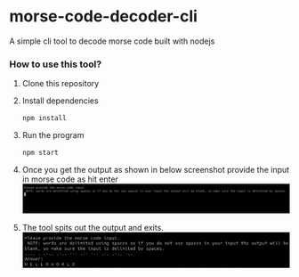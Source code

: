 # morse-code-decoder-cli

A simple cli tool to decode morse code built with nodejs

### How to use this tool?

1. Clone this repository
1. Install dependencies
   ```bash
   npm install
   ```
1. Run the program
   ```bash
   npm start
   ```
1. Once you get the output as shown in below screenshot provide the input in morse code as hit enter
   ![Alt text](./.screenshots/image.png)

1. The tool spits out the output and exits.
   ![Alt text](./.screenshots/image-1.png)

